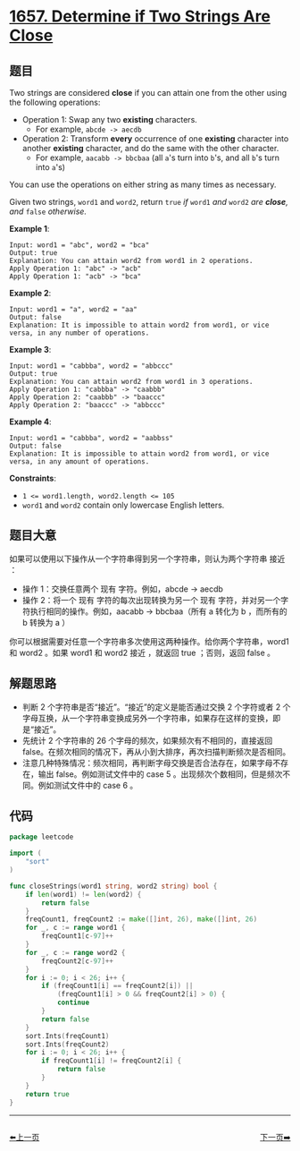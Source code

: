 # [1657. Determine if Two Strings Are Close](https://leetcode.com/problems/determine-if-two-strings-are-close/)


## 题目

Two strings are considered **close** if you can attain one from the other using the following operations:

- Operation 1: Swap any two **existing** characters.
    - For example, `abcde -> aecdb`
- Operation 2: Transform **every** occurrence of one **existing** character into another **existing** character, and do the same with the other character.
    - For example, `aacabb -> bbcbaa` (all `a`'s turn into `b`'s, and all `b`'s turn into `a`'s)

You can use the operations on either string as many times as necessary.

Given two strings, `word1` and `word2`, return `true` *if* `word1` *and* `word2` *are **close**, and* `false` *otherwise.*

**Example 1**:

```
Input: word1 = "abc", word2 = "bca"
Output: true
Explanation: You can attain word2 from word1 in 2 operations.
Apply Operation 1: "abc" -> "acb"
Apply Operation 1: "acb" -> "bca"

```

**Example 2**:

```
Input: word1 = "a", word2 = "aa"
Output: false
Explanation: It is impossible to attain word2 from word1, or vice versa, in any number of operations.

```

**Example 3**:

```
Input: word1 = "cabbba", word2 = "abbccc"
Output: true
Explanation: You can attain word2 from word1 in 3 operations.
Apply Operation 1: "cabbba" -> "caabbb"
Apply Operation 2: "caabbb" -> "baaccc"
Apply Operation 2: "baaccc" -> "abbccc"

```

**Example 4**:

```
Input: word1 = "cabbba", word2 = "aabbss"
Output: false
Explanation: It is impossible to attain word2 from word1, or vice versa, in any amount of operations.

```

**Constraints**:

- `1 <= word1.length, word2.length <= 105`
- `word1` and `word2` contain only lowercase English letters.

## 题目大意

如果可以使用以下操作从一个字符串得到另一个字符串，则认为两个字符串 接近 ：

- 操作 1：交换任意两个 现有 字符。例如，abcde -> aecdb
- 操作 2：将一个 现有 字符的每次出现转换为另一个 现有 字符，并对另一个字符执行相同的操作。例如，aacabb -> bbcbaa（所有 a 转化为 b ，而所有的 b 转换为 a ）

你可以根据需要对任意一个字符串多次使用这两种操作。给你两个字符串，word1 和 word2 。如果 word1 和 word2 接近 ，就返回 true ；否则，返回 false 。

## 解题思路

- 判断 2 个字符串是否“接近”。“接近”的定义是能否通过交换 2 个字符或者 2 个字母互换，从一个字符串变换成另外一个字符串，如果存在这样的变换，即是“接近”。
- 先统计 2 个字符串的 26 个字母的频次，如果频次有不相同的，直接返回 false。在频次相同的情况下，再从小到大排序，再次扫描判断频次是否相同。
- 注意几种特殊情况：频次相同，再判断字母交换是否合法存在，如果字母不存在，输出 false。例如测试文件中的 case 5 。出现频次个数相同，但是频次不同。例如测试文件中的 case 6 。

## 代码

```go
package leetcode

import (
	"sort"
)

func closeStrings(word1 string, word2 string) bool {
	if len(word1) != len(word2) {
		return false
	}
	freqCount1, freqCount2 := make([]int, 26), make([]int, 26)
	for _, c := range word1 {
		freqCount1[c-97]++
	}
	for _, c := range word2 {
		freqCount2[c-97]++
	}
	for i := 0; i < 26; i++ {
		if (freqCount1[i] == freqCount2[i]) ||
			(freqCount1[i] > 0 && freqCount2[i] > 0) {
			continue
		}
		return false
	}
	sort.Ints(freqCount1)
	sort.Ints(freqCount2)
	for i := 0; i < 26; i++ {
		if freqCount1[i] != freqCount2[i] {
			return false
		}
	}
	return true
}
```


----------------------------------------------
<div style="display: flex;justify-content: space-between;align-items: center;">
<p><a href="https://books.halfrost.com/leetcode/ChapterFour/1656.Design-an-Ordered-Stream/">⬅️上一页</a></p>
<p><a href="https://books.halfrost.com/leetcode/ChapterFour/1658.Minimum-Operations-to-Reduce-X-to-Zero/">下一页➡️</a></p>
</div>
